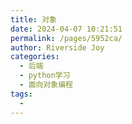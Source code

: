 ```yaml
---
title: 对象
date: 2024-04-07 10:21:51
permalink: /pages/5952ca/
author: Riverside Joy
categories:
  - 后端
  - python学习
  - 面向对象编程
tags:
  - 
---
```

